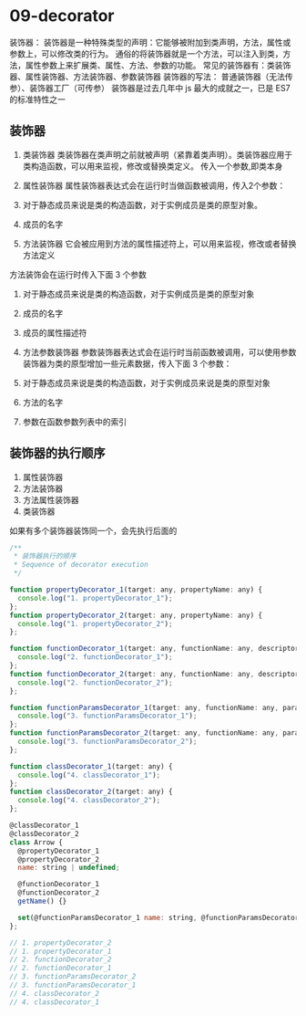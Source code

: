 # 09-decorator
装饰器：
装饰器是一种特殊类型的声明：它能够被附加到类声明，方法，属性或参数上，可以修改类的行为。
通俗的将装饰器就是一个方法，可以注入到类，方法，属性参数上来扩展类、属性、方法、参数的功能。
常见的装饰器有：类装饰器、属性装饰器、方法装饰器、参数装饰器
装饰器的写法： 普通装饰器（无法传参）、装饰器工厂（可传参）
装饰器是过去几年中 js 最大的成就之一，已是 ES7 的标准特性之一

## 装饰器
1. 类装饰器
类装饰器在类声明之前就被声明（紧靠着类声明）。类装饰器应用于类构造函数，可以用来监视，修改或替换类定义。
传入一个参数,即类本身

2. 属性装饰器
属性装饰器表达式会在运行时当做函数被调用，传入2个参数：
1. 对于静态成员来说是类的构造函数，对于实例成员是类的原型对象。
2. 成员的名字

3. 方法装饰器
它会被应用到方法的属性描述符上，可以用来监视，修改或者替换方法定义

方法装饰会在运行时传入下面 3 个参数
1. 对于静态成员来说是类的构造函数，对于实例成员是类的原型对象
2. 成员的名字
3. 成员的属性描述符

4. 方法参数装饰器
参数装饰器表达式会在运行时当前函数被调用，可以使用参数装饰器为类的原型增加一些元素数据，传入下面 3 个参数：
1. 对于静态成员来说是类的构造函数，对于实例成员来说是类的原型对象
2. 方法的名字
3. 参数在函数参数列表中的索引

## 装饰器的执行顺序
1. 属性装饰器
2. 方法装饰器
3. 方法属性装饰器
4. 类装饰器

如果有多个装饰器装饰同一个，会先执行后面的
```js
/**
 * 装饰器执行的顺序
 * Sequence of decorator execution
 */

function propertyDecorator_1(target: any, propertyName: any) {
  console.log("1. propertyDecorator_1");
};
function propertyDecorator_2(target: any, propertyName: any) {
  console.log("1. propertyDecorator_2");
};

function functionDecorator_1(target: any, functionName: any, descriptor: any) {
  console.log("2. functionDecorator_1");
};
function functionDecorator_2(target: any, functionName: any, descriptor: any) {
  console.log("2. functionDecorator_2");
};

function functionParamsDecorator_1(target: any, functionName: any, paramsIndex: number) {
  console.log("3. functionParamsDecorator_1");
};
function functionParamsDecorator_2(target: any, functionName: any, paramsIndex: number) {
  console.log("3. functionParamsDecorator_2");
};

function classDecorator_1(target: any) {
  console.log("4. classDecorator_1");
};
function classDecorator_2(target: any) {
  console.log("4. classDecorator_2");
};

@classDecorator_1
@classDecorator_2
class Arrow {
  @propertyDecorator_1
  @propertyDecorator_2
  name: string | undefined;

  @functionDecorator_1
  @functionDecorator_2
  getName() {}

  set(@functionParamsDecorator_1 name: string, @functionParamsDecorator_2 age: string) {}
};

// 1. propertyDecorator_2
// 1. propertyDecorator_1
// 2. functionDecorator_2
// 2. functionDecorator_1
// 3. functionParamsDecorator_2
// 3. functionParamsDecorator_1
// 4. classDecorator_2
// 4. classDecorator_1
```